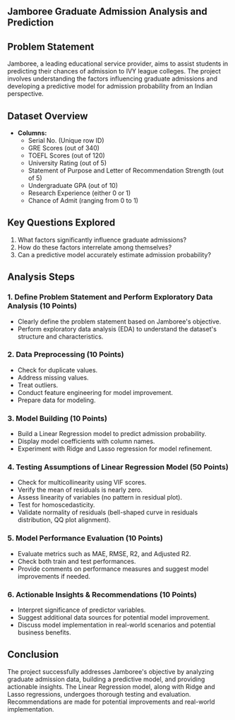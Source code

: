 ## Jamboree Graduate Admission Analysis and Prediction

## Problem Statement
Jamboree, a leading educational service provider, aims to assist students in predicting their chances of admission to IVY league colleges. The project involves understanding the factors influencing graduate admissions and developing a predictive model for admission probability from an Indian perspective.

## Dataset Overview
- **Columns:**
  - Serial No. (Unique row ID)
  - GRE Scores (out of 340)
  - TOEFL Scores (out of 120)
  - University Rating (out of 5)
  - Statement of Purpose and Letter of Recommendation Strength (out of 5)
  - Undergraduate GPA (out of 10)
  - Research Experience (either 0 or 1)
  - Chance of Admit (ranging from 0 to 1)

## Key Questions Explored
1. What factors significantly influence graduate admissions?
2. How do these factors interrelate among themselves?
3. Can a predictive model accurately estimate admission probability?

## Analysis Steps

### 1. Define Problem Statement and Perform Exploratory Data Analysis (10 Points)
- Clearly define the problem statement based on Jamboree's objective.
- Perform exploratory data analysis (EDA) to understand the dataset's structure and characteristics.

### 2. Data Preprocessing (10 Points)
- Check for duplicate values.
- Address missing values.
- Treat outliers.
- Conduct feature engineering for model improvement.
- Prepare data for modeling.

### 3. Model Building (10 Points)
- Build a Linear Regression model to predict admission probability.
- Display model coefficients with column names.
- Experiment with Ridge and Lasso regression for model refinement.

### 4. Testing Assumptions of Linear Regression Model (50 Points)
- Check for multicollinearity using VIF scores.
- Verify the mean of residuals is nearly zero.
- Assess linearity of variables (no pattern in residual plot).
- Test for homoscedasticity.
- Validate normality of residuals (bell-shaped curve in residuals distribution, QQ plot alignment).

### 5. Model Performance Evaluation (10 Points)
- Evaluate metrics such as MAE, RMSE, R2, and Adjusted R2.
- Check both train and test performances.
- Provide comments on performance measures and suggest model improvements if needed.

### 6. Actionable Insights & Recommendations (10 Points)
- Interpret significance of predictor variables.
- Suggest additional data sources for potential model improvement.
- Discuss model implementation in real-world scenarios and potential business benefits.

## Conclusion
The project successfully addresses Jamboree's objective by analyzing graduate admission data, building a predictive model, and providing actionable insights. The Linear Regression model, along with Ridge and Lasso regressions, undergoes thorough testing and evaluation. Recommendations are made for potential improvements and real-world implementation.

